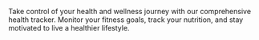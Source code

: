 Take control of your health and wellness journey with our comprehensive health tracker. Monitor your fitness goals, track your nutrition, and stay motivated to live a healthier lifestyle.
